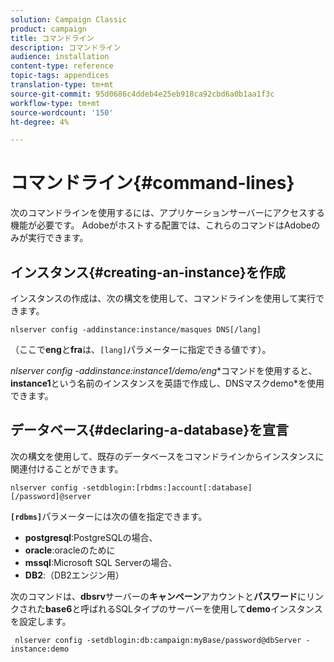 ```yaml
---
solution: Campaign Classic
product: campaign
title: コマンドライン
description: コマンドライン
audience: installation
content-type: reference
topic-tags: appendices
translation-type: tm+mt
source-git-commit: 95d0686c4ddeb4e25eb918ca92cbd6a0b1aa1f3c
workflow-type: tm+mt
source-wordcount: '150'
ht-degree: 4%

---
```



# コマンドライン{#command-lines}

次のコマンドラインを使用するには、アプリケーションサーバーにアクセスする機能が必要です。 Adobeがホストする配置では、これらのコマンドはAdobeのみが実行できます。

## インスタンス{#creating-an-instance}を作成

インスタンスの作成は、次の構文を使用して、コマンドラインを使用して実行できます。

```
nlserver config -addinstance:instance/masques DNS[/lang]
```

（ここで&#x200B;**eng**&#x200B;と&#x200B;**fra**&#x200B;は、`[lang]`パラメーターに指定できる値です）。

**nlserver config -addinstance:instance1/demo*/eng**&#x200B;コマンドを使用すると、**instance1**&#x200B;という名前のインスタンスを英語で作成し、DNSマスクdemo*を使用できます。

## データベース{#declaring-a-database}を宣言

次の構文を使用して、既存のデータベースをコマンドラインからインスタンスに関連付けることができます。

```
nlserver config -setdblogin:[rbdms:]account[:database][/password]@server
```

**`[rdbms]`**&#x200B;パラメーターには次の値を指定できます。

* **postgresql**:PostgreSQLの場合、
* **oracle**:oracleのために
* **mssql**:Microsoft SQL Serverの場合、
* **DB2**:（DB2エンジン用）

次のコマンドは、**dbsrv**&#x200B;サーバーの&#x200B;**キャンペーン**&#x200B;アカウントと&#x200B;**パスワード**&#x200B;にリンクされた&#x200B;**base6**&#x200B;と呼ばれるSQLタイプのサーバーを使用して&#x200B;**demo**&#x200B;インスタンスを設定します。

```
 nlserver config -setdblogin:db:campaign:myBase/password@dbServer -instance:demo
```

